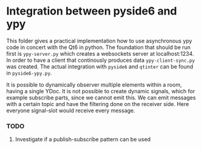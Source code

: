 # Integration between pyside6 and ypy

This folder gives a practical implementation how to use asynchronous ypy code in concert with the Qt6 in python.
The foundation that should be run first is `ypy-server.py` which creates a websockets server at localhost:1234.
In order to have a client that continously produces data `ypy-client-sync.py` was created.
The actual integration with `pyside6` and `qtinter` can be found in `pyside6-ypy.py`.

It is possible to dynamically observer multiple elements within a room, having a single YDoc.
It is not possible to create dynamic signals, which for example subscribe parts, since we cannot emit this.
We can emit messages with a certain topic and have the filtering done on the receiver side.
Here everyone signal-slot would receive every message.

### TODO
1. Investigate if a publish-subscribe pattern can be used

